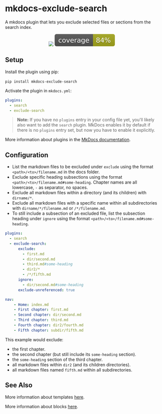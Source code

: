 # mkdocs-exclude-search

A mkdocs plugin that lets you exclude selected files or sections from the search index.

<p align="center">
    <a href="https://pypi.org/project/mkdocs-exclude-search/" title="mkdocs-exclude-search on pypi"><img src="https://img.shields.io/pypi/v/mkdocs-exclude-search?color=brightgreen"></a>
    <img src="./coverage.svg">
</p>

## Setup

Install the plugin using pip:

`pip install mkdocs-exclude-search`

Activate the plugin in `mkdocs.yml`:
```yaml
plugins:
  - search
  - exclude-search
```

> **Note:** If you have no `plugins` entry in your config file yet, you'll likely also want to add the `search` plugin. MkDocs enables it by default if there is no `plugins` entry set, but now you have to enable it explicitly.

More information about plugins in the [MkDocs documentation][mkdocs-plugins].

## Configuration

- List the markdown files to be excluded under `exclude` using the format `<path>/<to>/filename.md` in the docs folder.
- Exclude specific heading subsections using the format `<path>/<to>/filename.md#some-heading`. Chapter names are all lowercase, `-` as separator, no spaces.
- Exclude all markdown files within a directory (and its children) with `dirname/*`.
- Exclude all markdown files with a specific name within all subdirectories with `dirname/*/filename.md` or `/*/filename.md`.    
- To still include a subsection of an excluded file, list the subsection heading under `ignore` using the format `<path>/<to>/filename.md#some-heading`. 

```yaml
plugins:
  - search
  - exclude-search:
      exclude:
        - first.md
        - dir/second.md
        - third.md#some-heading
        - dir2/*
        - /*/fifth.md
      ignore:
        - dir/second.md#some-heading
      exclude-unreferenced: true

```
```yaml
nav:
    - Home: index.md
    - First chapter: first.md
    - Second chapter: dir/second.md
    - Third chapter: third.md
    - Fourth chapter: dir2/fourth.md
    - Fifth chapter: subdir/fifth.md
```

This example would exclude:
- the first chapter.
- the second chapter (but still include its `some-heading` section).
- the `some-heading` section of the third chapter.
- all markdown files within `dir2` (and its children directories).
- all markdown files named `fifth.md` within all subdirectories.

## See Also

More information about templates [here][mkdocs-template].

More information about blocks [here][mkdocs-block].

[mkdocs-plugins]: http://www.mkdocs.org/user-guide/plugins/
[mkdocs-template]: https://www.mkdocs.org/user-guide/custom-themes/#template-variables
[mkdocs-block]: https://www.mkdocs.org/user-guide/styling-your-docs/#overriding-template-blocks
